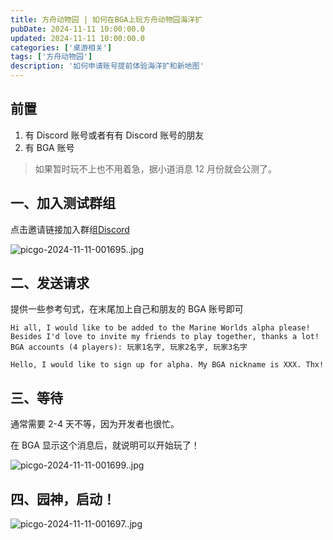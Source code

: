 ```yaml
---
title: 方舟动物园 | 如何在BGA上玩方舟动物园海洋扩
pubDate: 2024-11-11 10:00:00.0
updated: 2024-11-11 10:00:00.0
categories: ['桌游相关']
tags: ['方舟动物园']
description: '如何申请账号提前体验海洋扩和新地图'
---
```


## 前置

1. 有 Discord 账号或者有有 Discord 账号的朋友
2. 有 BGA 账号

> 如果暂时玩不上也不用着急，据小道消息 12 月份就会公测了。

## 一、加入测试群组

点击邀请链接加入群组[Discord](https://discord.gg/8ffMZATB)

![picgo-2024-11-11-001695..jpg](https://ender-picgo.oss-cn-shenzhen.aliyuncs.com/img/picgo-2024-11-11-001695..jpg)

## 二、发送请求

提供一些参考句式，在末尾加上自己和朋友的 BGA 账号即可

```
Hi all, I would like to be added to the Marine Worlds alpha please! Besides I'd love to invite my friends to play together, thanks a lot!
BGA accounts (4 players): 玩家1名字, 玩家2名字, 玩家3名字
```

```
Hello, I would like to sign up for alpha. My BGA nickname is XXX. Thx!
```

## 三、等待

通常需要 2-4 天不等，因为开发者也很忙。

在 BGA 显示这个消息后，就说明可以开始玩了！

![picgo-2024-11-11-001699..jpg](https://ender-picgo.oss-cn-shenzhen.aliyuncs.com/img/picgo-2024-11-11-001699..jpg)


## 四、园神，启动！


![picgo-2024-11-11-001697..jpg](https://ender-picgo.oss-cn-shenzhen.aliyuncs.com/img/picgo-2024-11-11-001697..jpg)

